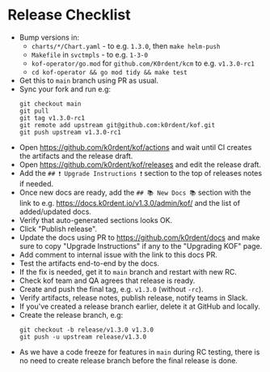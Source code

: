 # Release Checklist

* Bump versions in:
  * `charts/*/Chart.yaml` - to e.g. `1.3.0`, then `make helm-push`
  * `Makefile` in `svctmpls` - to e.g. `1-3-0`
  * `kof-operator/go.mod` for `github.com/K0rdent/kcm` to e.g. `v1.3.0-rc1`
  * `cd kof-operator && go mod tidy && make test`
* Get this to `main` branch using PR as usual.
* Sync your fork and run e.g:
  ```
  git checkout main
  git pull
  git tag v1.3.0-rc1
  git remote add upstream git@github.com:k0rdent/kof.git
  git push upstream v1.3.0-rc1
  ```
* Open https://github.com/k0rdent/kof/actions and wait
  until CI creates the artifacts and the release draft.
* Open https://github.com/k0rdent/kof/releases and edit the release draft.
* Add the `## ❗ Upgrade Instructions ❗` section to the top of releases notes if needed.
* Once new docs are ready, add the `## 📚 New Docs 📚` section
  with the link to e.g. https://docs.k0rdent.io/v1.3.0/admin/kof/
  and the list of added/updated docs.
* Verify that auto-generated sections looks OK.
* Click "Publish release".
* Update the docs using PR to https://github.com/k0rdent/docs
  and make sure to copy "Upgrade Instructions" if any to the "Upgrading KOF" page.
* Add comment to internal issue with the link to this docs PR.
* Test the artifacts end-to-end by the docs.
* If the fix is needed, get it to `main` branch and restart with new RC.
* Check kof team and QA agrees that release is ready.
* Create and push the final tag, e.g. `v1.3.0` (without `-rc`).
* Verify artifacts, release notes, publish release, notify teams in Slack.
* If you've created a release branch earlier, delete it at GitHub and locally.
* Create the release branch, e.g:
  ```
  git checkout -b release/v1.3.0 v1.3.0
  git push -u upstream release/v1.3.0
  ```
* As we have a code freeze for features in `main` during RC testing,
  there is no need to create release branch before the final release is done.
